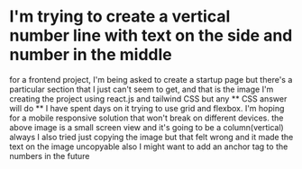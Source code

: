 
# I'm trying to create a vertical number line with text on the side and number in the middle

for a frontend project, I'm being asked to create a startup page but there's a particular section that I just can't seem to get, and that is the image 
I'm creating the project using react.js and tailwind CSS but any ** CSS answer will do ** I have spent days on it trying to use grid and flexbox.
I'm hoping for a mobile responsive solution that won't break on different devices. the above image is a small screen view and it's going to be a column(vertical) always
I also tried just copying the image but that felt wrong and it made the text on the image uncopyable also I might want to add an anchor tag to the numbers in the future

        